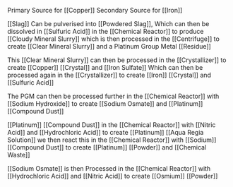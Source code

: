 Primary Source for [[Copper]]
Secondary Source for [[Iron]]

[[Slag]] Can be pulverised into [[Powdered Slag]], Which can then be dissolved in [[Sulfuric Acid]] in the [[Chemical Reactor]] to produce [[Cloudy Mineral Slurry]] which is then processed in the [[Centrifuge]] to create [[Clear Mineral Slurry]] and a Platinum Group Metal [[Residue]] 

This [[Clear Mineral Slurry]] can then be processed in the [[Crystallizer]] to create [[Copper]] [[Crystal]] and [[Iron Sulfate]] Which can then be processed again in the [[Crystallizer]] to create [[Iron]] [[Crystal]] and [[Sulfuric Acid]] 

The PGM can then be processed further in the [[Chemical Reactor]] with [[Sodium Hydroxide]] to create [[Sodium Osmate]] and [[Platinum]] [[Compound Dust]] 

[[Platinum]] [[Compound Dust]] in the [[Chemical Reactor]] with [[Nitric Acid]] and [[Hydrochloric Acid]] to create [[Platinum]] [[Aqua Regia Solution]] we then react this in the [[Chemical Reactor]] with [[Sodium]] [[Compound Dust]] to create [[Platinum]] [[Powder]] and [[Chemical Waste]]

[[Sodium Osmate]] is then Processed in the [[Chemical Reactor]] with [[Hydrochloric Acid]] and [[Nitric Acid]] to create [[Osmium]] [[Powder]] 